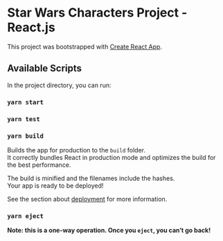 # Star Wars Characters Project - React.js

This project was bootstrapped with [Create React App](https://github.com/facebook/create-react-app).

## Available Scripts

In the project directory, you can run:

### `yarn start`

### `yarn test`

### `yarn build`

Builds the app for production to the `build` folder.\
It correctly bundles React in production mode and optimizes the build for the best performance.

The build is minified and the filenames include the hashes.\
Your app is ready to be deployed!

See the section about [deployment](https://facebook.github.io/create-react-app/docs/deployment) for more information.

### `yarn eject`

**Note: this is a one-way operation. Once you `eject`, you can’t go back!**


